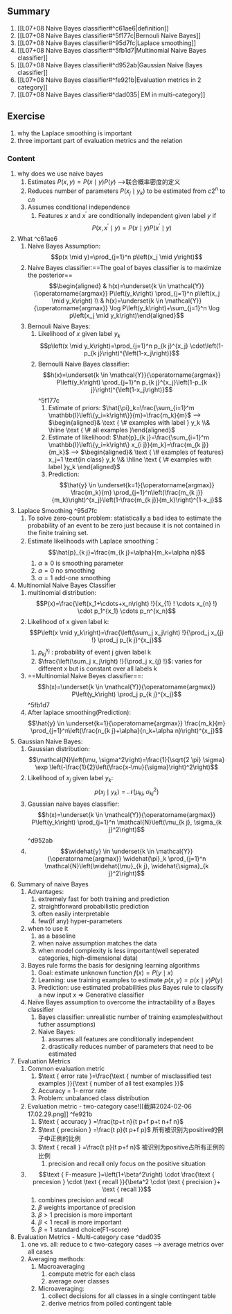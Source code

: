 ## Summary
1. [[L07+08 Naive Bayes classifier#^c61ae6|definition]]
2. [[L07+08 Naive Bayes classifier#^5f177c|Bernouli Naive Bayes]]
3. [[L07+08 Naive Bayes classifier#^95d7fc|Laplace smoothing]]
4. [[L07+08 Naive Bayes classifier#^5fb1d7|Multinomial Naive Bayes classifier]]
5. [[L07+08 Naive Bayes classifier#^d952ab|Gaussian Naive Bayes classifier]]
6. [[L07+08 Naive Bayes classifier#^fe921b|Evaluation metrics in 2 category]]
7. [[L07+08 Naive Bayes classifier#^dad035| EM in multi-category]]
## Exercise
1. why the Laplace smoothing is important
2. three important part of evaluation metrics and the relation
### Content
1. why does we use naive bayes
	1. Estimates $P(x, y)=P(x \mid y) P(y)$ -->联合概率密度的定义
	2. Reduces number of parameters $P\left(x_j \mid y_k\right)$ to be estimated from $c 2^n$ to $c n$
	3. Assumes conditional independence
		1. Features $x$ and $x^{\prime}$ are conditionally independent given label $y$ if$$P\left(x, x^{\prime} \mid y\right)=P(x \mid y) P\left(x^{\prime} \mid y\right)$$
2. What ^c61ae6
	1. Naive Bayes Assumption: $$p(x \mid y)=\prod_{j=1}^n p\left(x_j \mid y\right)$$
	2. Naive Bayes classifier:==The goal of bayes classifier is to maximize the posterior== $$\begin{aligned} & h(x)=\underset{k \in \mathcal{Y}}{\operatorname{argmax}} P\left(y_k\right) \prod_{j=1}^n p\left(x_j \mid y_k\right) \\ & h(x)=\underset{k \in \mathcal{Y}}{\operatorname{argmax}} \log P\left(y_k\right)+\sum_{j=1}^n \log p\left(x_j \mid y_k\right)\end{aligned}$$
	3. Bernouli Naive Bayes:
		1. Likelihood of $x$ given label $y_k$$$p\left(x \mid y_k\right)=\prod_{j=1}^n p_{k j}^{x_j} \cdot\left(1-p_{k j}\right)^{\left(1-x_j\right)}$$
		2. Bernoulli Naive Bayes classifier: $$h(x)=\underset{k \in \mathcal{Y}}{\operatorname{argmax}} P\left(y_k\right) \prod_{j=1}^n p_{k j}^{x_j}\left(1-p_{k j}\right)^{\left(1-x_j\right)}$$ ^5f177c
			1. Estimate of priors: $\hat{\pi}_k=\frac{\sum_{i=1}^m \mathbb{I}\left\{y_i=k\right\}}{m}=\frac{m_k}{m}$   --> $\begin{aligned}& \text { \# examples with label } y_k \\& \hline \text { \# all examples }\end{aligned}$
			2. Estimate of likelihood: $\hat{p}_{k j}=\frac{\sum_{i=1}^m \mathbb{I}\left\{y_i=k\right\} x_{i j}}{m_k}=\frac{m_{k j}}{m_k}$ --> $\begin{aligned}& \text { \# examples of features}  x_j=1 \text{in class} y_k \\& \hline \text { \# examples with label }y_k \end{aligned}$
			3. Prediction: $$\hat{y} \in \underset{k=1}{\operatorname{argmax}} \frac{m_k}{m} \prod_{j=1}^n\left(\frac{m_{k j}}{m_k}\right)^{x_j}\left(1-\frac{m_{k j}}{m_k}\right)^{1-x_j}$$
3. Laplace Smoothing ^95d7fc
	1. To solve zero-count problem: statistically a bad idea to estimate the probability of an event to be zero just because it is not contained in the finite training set.
	2. Estimate likelihoods with Laplace smoothing： $$\hat{p}_{k j}=\frac{m_{k j}+\alpha}{m_k+\alpha n}$$
		1. $\alpha \geq 0$ is smoothing parameter
		2. $\alpha=0$ no smoothing
		3. $\alpha=1$ add-one smoothing
4. Multinomial Naive Bayes Classifier
	1. multinomial distribution: $$P(x)=\frac{\left(x_1+\cdots+x_n\right) !}{x_{1} ! \cdots x_{n} !} \cdot p_1^{x_1} \cdots p_n^{x_n}$$
	2. Likelihood of x given label k:$$P\left(x \mid y_k\right)=\frac{\left(\sum_j x_j\right) !}{\prod_j x_{j} !} \prod_j p_{k j}^{x_j}$$
		1. $p_{k j}^{x_j}$ : probability of event j given label k
		2. $\frac{\left(\sum_j x_j\right) !}{\prod_j x_{j} !}$: varies for different x but is constant over all labels k
	3. ==Multinomial Naive Beyes classifier==:$$h(x)=\underset{k \in \mathcal{Y}}{\operatorname{argmax}} P\left(y_k\right) \prod_j p_{k j}^{x_j}$$ ^5fb1d7
	4. After laplace smoothing(Prediction):$$\hat{y} \in \underset{k=1}{\operatorname{argmax}} \frac{m_k}{m} \prod_{j=1}^n\left(\frac{n_{k j}+\alpha}{n_k+\alpha n}\right)^{x_j}$$
5. Gaussian Naive Bayes:
	1. Gaussian distribution:$$\mathcal{N}\left(\mu, \sigma^2\right)=\frac{1}{\sqrt{2 \pi} \sigma} \exp \left(-\frac{1}{2}\left(\frac{x-\mu}{\sigma}\right)^2\right)$$
	2. Likelihood of $x_j$ given label $y_k$: $$p\left(x_j \mid y_k\right)=\mathcal{N}\left(\mu_{k j}, \sigma_{k j}^2\right)$$
	3. Gaussian naive bayes classifier: $$h(x)=\underset{k \in \mathcal{Y}}{\operatorname{argmax}} P\left(y_k\right) \prod_{j=1}^n \mathcal{N}\left(\mu_{k j}, \sigma_{k j}^2\right)$$ ^d952ab
	4. $$\widehat{y} \in \underset{k \in \mathcal{Y}}{\operatorname{argmax}} \widehat{\pi}_k \prod_{j=1}^n \mathcal{N}\left(\widehat{\mu}_{k j}, \widehat{\sigma}_{k j}^2\right)$$
6. Summary of naive Bayes
	1. Advantages:
		1. extremely fast for both training and prediction
		2. straightforward probabilistic prediction
		3. often easily interpretable
		4. few(if any) hyper-parameters
	2. when to use it
		1. as a baseline
		2. when naive assumption matches the data
		3. when model complexity is less important(well seperated categories, high-dimensional data)
	3. Bayes rule forms the basis for designing learning algorithms
		1. Goal: estimate unknown function $f(x)=P(y \mid x)$
		2. Learning: use training examples to estimate $p(x, y)=p(x \mid y) P(y)$
		3. Prediction: use estimated probabilities plus Bayes rule to classify a new input $x$
		$\Rightarrow$ Generative classifier
	4. Naïve Bayes assumption to overcome the intractability of a Bayes classifier
		1. Bayes classifier: unrealistic number of training examples(without futher assumptions)
		2. Naive Bayes: 
			1. assumes all features are conditionally independent
			2. drastically reduces number of parameters that need to be estimated
1. Evaluation Metrics
	1. Common evaluation metric
		1. $\text { error rate }=\frac{\text { number of misclassified test examples }}{\text { number of all test examples }}$
		2. Accuracy = 1- error rate
		3. Problem: unbalanced class distribution
	2. Evaluation metric - two-category case![[截屏2024-02-06 17.02.29.png]] ^fe921b
		1. $\text { accuracy }  =\frac{tp+t n}{t p+f p+t n+f n}$
		2. $\text { precision }  =\frac{t p}{t p+f p}$ 所有被识别为positive的例子中正例的比例
		3. $\text { recall }  =\frac{t p}{t p+f n}$ 被识别为positive占所有正例的比例
			1. precision and recall only focus on the positive situation
	3. $$\text { F-measure }=\left(1+\beta^2\right) \cdot \frac{\text { precesion } \cdot \text { recall }}{\beta^2 \cdot \text { precision }+ \text { recall }}$$
		1. combines precision and recall
		2. $\beta$ weights importance of precision
		3. $\beta >1$ precision is more important
		4. $\beta <1$ recall is more important
		5. $\beta =1$ standard choice(F1-score) 
2. Evaluation Metrics - Multi-category case ^dad035
	1. one vs. all: reduce to c two-category cases --> average metrics over all cases
	2. Averaging methods:
		1. Macroaveraging
			1. compute metric for each class
			2. average over classes
		2. Microaveraging:
			1. collect decisions for all classes in a single contingent table
			2. derive metrics from polled contingent table